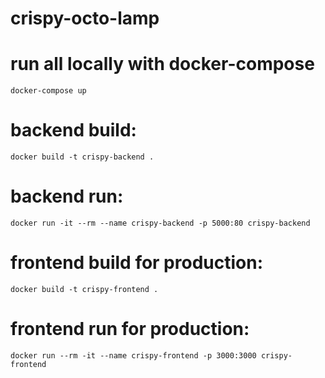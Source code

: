 # crispy-octo-lamp

# run all locally with docker-compose
```
docker-compose up
```

# backend build:
```
docker build -t crispy-backend .
```

# backend run:
```
docker run -it --rm --name crispy-backend -p 5000:80 crispy-backend
```

# frontend build for production:
```
docker build -t crispy-frontend .
```

# frontend run for production:
```
docker run --rm -it --name crispy-frontend -p 3000:3000 crispy-frontend
```
